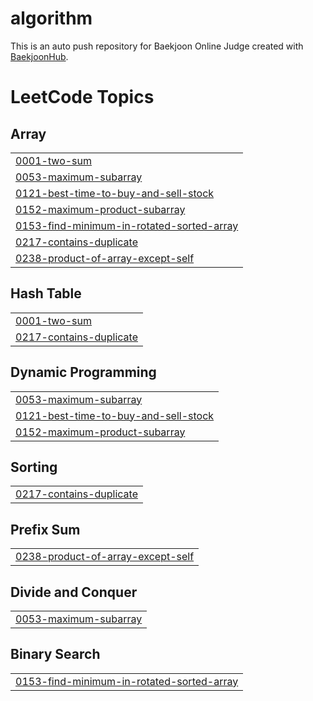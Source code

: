 # algorithm
This is an auto push repository for Baekjoon Online Judge created with [BaekjoonHub](https://github.com/BaekjoonHub/BaekjoonHub).

<!---LeetCode Topics Start-->
# LeetCode Topics
## Array
|  |
| ------- |
| [0001-two-sum](https://github.com/suhsein/algorithm/tree/master/0001-two-sum) |
| [0053-maximum-subarray](https://github.com/suhsein/algorithm/tree/master/0053-maximum-subarray) |
| [0121-best-time-to-buy-and-sell-stock](https://github.com/suhsein/algorithm/tree/master/0121-best-time-to-buy-and-sell-stock) |
| [0152-maximum-product-subarray](https://github.com/suhsein/algorithm/tree/master/0152-maximum-product-subarray) |
| [0153-find-minimum-in-rotated-sorted-array](https://github.com/suhsein/algorithm/tree/master/0153-find-minimum-in-rotated-sorted-array) |
| [0217-contains-duplicate](https://github.com/suhsein/algorithm/tree/master/0217-contains-duplicate) |
| [0238-product-of-array-except-self](https://github.com/suhsein/algorithm/tree/master/0238-product-of-array-except-self) |
## Hash Table
|  |
| ------- |
| [0001-two-sum](https://github.com/suhsein/algorithm/tree/master/0001-two-sum) |
| [0217-contains-duplicate](https://github.com/suhsein/algorithm/tree/master/0217-contains-duplicate) |
## Dynamic Programming
|  |
| ------- |
| [0053-maximum-subarray](https://github.com/suhsein/algorithm/tree/master/0053-maximum-subarray) |
| [0121-best-time-to-buy-and-sell-stock](https://github.com/suhsein/algorithm/tree/master/0121-best-time-to-buy-and-sell-stock) |
| [0152-maximum-product-subarray](https://github.com/suhsein/algorithm/tree/master/0152-maximum-product-subarray) |
## Sorting
|  |
| ------- |
| [0217-contains-duplicate](https://github.com/suhsein/algorithm/tree/master/0217-contains-duplicate) |
## Prefix Sum
|  |
| ------- |
| [0238-product-of-array-except-self](https://github.com/suhsein/algorithm/tree/master/0238-product-of-array-except-self) |
## Divide and Conquer
|  |
| ------- |
| [0053-maximum-subarray](https://github.com/suhsein/algorithm/tree/master/0053-maximum-subarray) |
## Binary Search
|  |
| ------- |
| [0153-find-minimum-in-rotated-sorted-array](https://github.com/suhsein/algorithm/tree/master/0153-find-minimum-in-rotated-sorted-array) |
<!---LeetCode Topics End-->